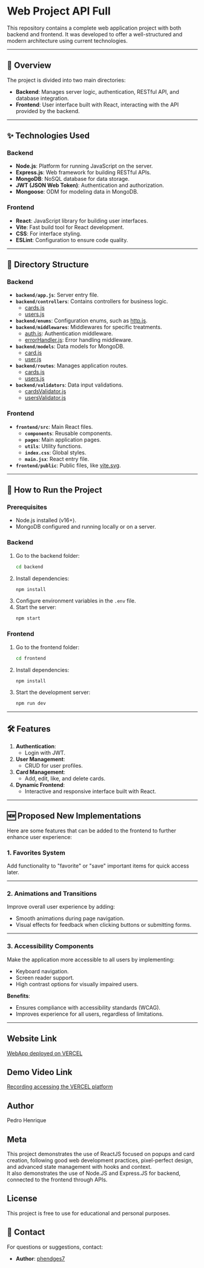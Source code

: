 # Web Project API Full

This repository contains a complete web application project with both backend and frontend. It was developed to offer a well-structured and modern architecture using current technologies.

---

## 📖 Overview

The project is divided into two main directories:

- **Backend**: Manages server logic, authentication, RESTful API, and database integration.
- **Frontend**: User interface built with React, interacting with the API provided by the backend.

---

## ✨ Technologies Used

### Backend

- **Node.js**: Platform for running JavaScript on the server.
- **Express.js**: Web framework for building RESTful APIs.
- **MongoDB**: NoSQL database for data storage.
- **JWT (JSON Web Token)**: Authentication and authorization.
- **Mongoose**: ODM for modeling data in MongoDB.

### Frontend

- **React**: JavaScript library for building user interfaces.
- **Vite**: Fast build tool for React development.
- **CSS**: For interface styling.
- **ESLint**: Configuration to ensure code quality.

---

## 📂 Directory Structure

### Backend

- **`backend/app.js`**: Server entry file.
- **`backend/controllers`**: Contains controllers for business logic.
  - [cards.js](backend/controllers/cards.js)
  - [users.js](backend/controllers/users.js)
- **`backend/enums`**: Configuration enums, such as [http.js](backend/enums/http.js).
- **`backend/middlewares`**: Middlewares for specific treatments.
  - [auth.js](backend/middlewares/auth.js): Authentication middleware.
  - [errorHandler.js](backend/middlewares/errorHandler.js): Error handling middleware.
- **`backend/models`**: Data models for MongoDB.
  - [card.js](backend/models/card.js)
  - [user.js](backend/models/user.js)
- **`backend/routes`**: Manages application routes.
  - [cards.js](backend/routes/cards.js)
  - [users.js](backend/routes/users.js)
- **`backend/validators`**: Data input validations.
  - [cardsValidator.js](backend/validators/cardsValidator.js)
  - [usersValidator.js](backend/validators/usersValidator.js)

### Frontend

- **`frontend/src`**: Main React files.
  - **`components`**: Reusable components.
  - **`pages`**: Main application pages.
  - **`utils`**: Utility functions.
  - **`index.css`**: Global styles.
  - **`main.jsx`**: React entry file.
- **`frontend/public`**: Public files, like [vite.svg](frontend/public/vite.svg).

---

## 🚀 How to Run the Project

### Prerequisites

- Node.js installed (v16+).
- MongoDB configured and running locally or on a server.

### Backend

1. Go to the backend folder:
    ```bash
    cd backend
    ```
2. Install dependencies:
    ```bash
    npm install
    ```
3. Configure environment variables in the `.env` file.
4. Start the server:
    ```bash
    npm start
    ```

### Frontend

1. Go to the frontend folder:
    ```bash
    cd frontend
    ```
2. Install dependencies:
    ```bash
    npm install
    ```
3. Start the development server:
    ```bash
    npm run dev
    ```

---

## 🛠️ Features

1. **Authentication**:
    - Login with JWT.
2. **User Management**:
    - CRUD for user profiles.
3. **Card Management**:
    - Add, edit, like, and delete cards.
4. **Dynamic Frontend**:
    - Interactive and responsive interface built with React.

---

## 🆕 Proposed New Implementations

Here are some features that can be added to the frontend to further enhance user experience:

### 1. Favorites System

Add functionality to "favorite" or "save" important items for quick access later.

---

### 2. Animations and Transitions

Improve overall user experience by adding:

- Smooth animations during page navigation.
- Visual effects for feedback when clicking buttons or submitting forms.

---

### 3. Accessibility Components

Make the application more accessible to all users by implementing:

- Keyboard navigation.
- Screen reader support.
- High contrast options for visually impaired users.

**Benefits**:

- Ensures compliance with accessibility standards (WCAG).
- Improves experience for all users, regardless of limitations.

---

## Website Link

[WebApp deployed on VERCEL](https://web-project-api-full-ochre.vercel.app/)

## Demo Video Link

[Recording accessing the VERCEL platform](https://youtu.be/2tyRgOvAfU0)

## Author

Pedro Henrique

## Meta

This project demonstrates the use of ReactJS focused on popups and card creation, following good web development practices, pixel-perfect design, and advanced state management with hooks and context.  
It also demonstrates the use of Node.JS and Express.JS for backend, connected to the frontend through APIs.

## License

This project is free to use for educational and personal purposes.

## 📧 Contact

For questions or suggestions, contact:

- **Author**: [phendges7](https://linkedin.com/in/phendges7)
